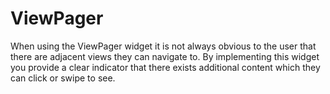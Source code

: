 # ViewPager
When using the ViewPager widget it is not always obvious to the user that there are adjacent views they can navigate to. By implementing this widget you provide a clear indicator that there exists additional content which they can click or swipe to see.
